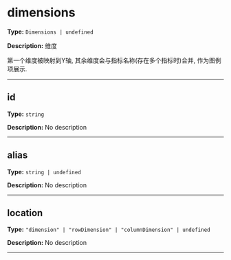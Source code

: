# dimensions

**Type:** `Dimensions | undefined`

**Description:**
维度
  
  第一个维度被映射到Y轴, 其余维度会与指标名称(存在多个指标时)合并, 作为图例项展示.

---


## id

**Type:** `string`

**Description:**
No description

---

## alias

**Type:** `string | undefined`

**Description:**
No description

---

## location

**Type:** `"dimension" | "rowDimension" | "columnDimension" | undefined`

**Description:**
No description

---

